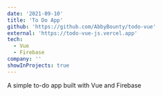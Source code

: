 ```yaml
---
date: '2021-09-10'
title: 'To Do App'
github: 'https://github.com/AbbyBounty/todo-vue'
external: 'https://todo-vue-js.vercel.app'
tech:
  - Vue
  - Firebase
company: ''
showInProjects: true
---
```


A simple to-do app built with Vue and Firebase
